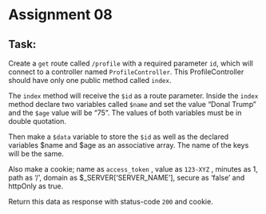 # Assignment 08

## Task:

Create a `get` route called `/profile` with a required parameter `id`, which will connect to a controller named `ProfileController`. This ProfileController should have only one public method called `index`.

The `index` method will receive the `$id` as a route parameter.  Inside the `index` method declare two variables called `$name` and set the value “Donal Trump” and the `$age` value will be “75”. The values of both variables must be in double quotation.

Then make a `$data` variable to store the `$id` as well as the declared variables $name and $age as an associative array. The name of the keys will be the same.

Also make a cookie; name as `access_token` , value  as `123-XYZ` , minutes as 1, path as ‘/’, domain as $_SERVER[‘SERVER_NAME’], secure as ‘false’ and httpOnly as true.

Return this data as response with status-code `200` and cookie.

